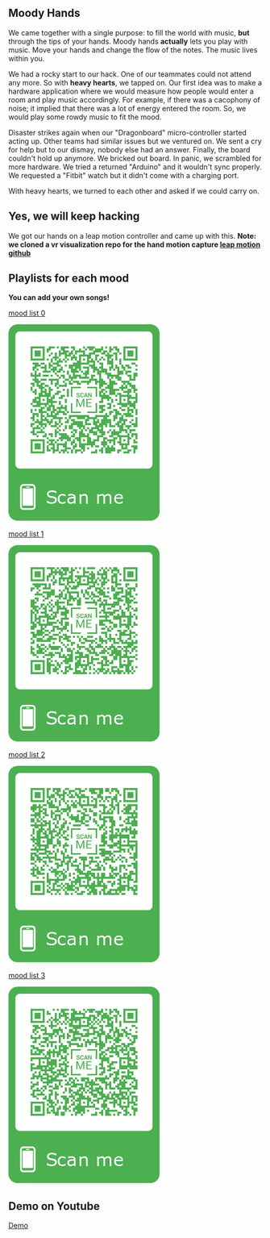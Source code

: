 ## Moody Hands

We came together with a single purpose: to fill the world with music, **but** through the tips of your hands. Moody hands **actually** lets you play with music. Move your hands and change the flow of the notes. The music lives within you.

We had a rocky start to our hack. One of our teammates could not attend any more. So with **heavy hearts**, we tapped on. Our first idea was to make a hardware application where we would measure how people would enter a room and play music accordingly. For example, if there was a cacophony of noise; it implied that there was a lot of energy entered the room. So, we would play some rowdy music to fit the mood. 

Disaster strikes again when our "Dragonboard" micro-controller started acting up. Other teams had similar issues but we ventured on. We sent a cry for help but to our dismay, nobody else had an answer. Finally, the board couldn't hold up anymore. We bricked out board. In panic, we scrambled for more hardware. We tried a returned "Arduino" and it wouldn't sync properly. We requested a "Fitbit" watch but it didn't come with a charging port. 

With heavy hearts, we turned to each other and asked if we could carry on. 

## Yes, we will keep hacking

We got our hands on a leap motion controller and came up with this. **Note: we cloned a vr visualization repo for the hand motion capture [leap motion github](https://github.com/leapmotion/UnityModules)**

## Playlists for each mood
**You can add your own songs!**

[mood list 0](https://www.youtube.com/playlist?list=PLiU3RtKBcY8KvVxCrsNel4Rl8VCjCAWQS&jct=e8r5qhEJtMnqyOuhIlbf7XM5hTfyzQ&disable_polymer=1)

![QR 0](https://raw.githubusercontent.com/johnpvalerio/Moody-Hands/master/frame.png)

[mood list 1](https://www.youtube.com/playlist?list=PLiU3RtKBcY8JUlQleYKwOS--73QRt6Zad&jct=ivqTjmstnw921vrObeH8qqSA9yoiAw&disable_polymer=1)

![QR 1](https://raw.githubusercontent.com/johnpvalerio/Moody-Hands/master/frame%20(1).png)

[mood list 2](https://www.youtube.com/playlist?list=PLiU3RtKBcY8I_FozYJ-3qMJPmJj-tg2Rf&jct=Zuw88ai84MB-UErT1ZZwYI6ITie3gg&disable_polymer=1)

![QR 2](https://raw.githubusercontent.com/johnpvalerio/Moody-Hands/master/frame%20(2).png)

[mood list 3](https://www.youtube.com/playlist?list=PLiU3RtKBcY8JHo-acuAvhKZmQIfknGGpR&jct=orXXa8Q3zxR6fc41EqQLPQGtkrtnWA&disable_polymer=1)

![QR 3](https://raw.githubusercontent.com/johnpvalerio/Moody-Hands/master/frame%20(3).png)

## Demo on Youtube

[Demo]( https://www.youtube.com/watch?v=xPD05CrrQJg)
